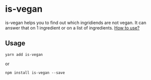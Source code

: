 # is-vegan
is-vegan helps you to find out which ingridiends are not vegan. It can answer that on 1 ingredient or on a list of ingredients. [How to use?](#Usage)

## Usage

`yarn add is-vegan`

or

`npm install is-vegan --save`


